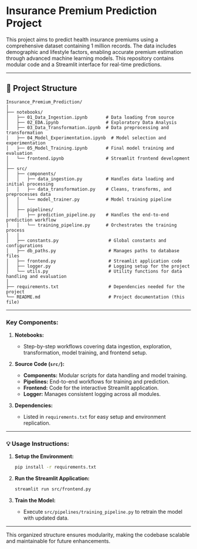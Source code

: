 # **Insurance Premium Prediction Project**

This project aims to predict health insurance premiums using a comprehensive dataset containing 1 million records. The data includes demographic and lifestyle factors, enabling accurate premium estimation through advanced machine learning models. This repository contains modular code and a Streamlit interface for real-time predictions.

---

## 📂 **Project Structure**

```
Insurance_Premium_Prediction/
│
├── notebooks/
│   ├── 01_Data_Ingestion.ipynb       # Data loading from source
│   ├── 02_EDA.ipynb                  # Exploratory Data Analysis
│   ├── 03_Data_Transformation.ipynb  # Data preprocessing and transformation
│   ├── 04_Model_Experimentation.ipynb  # Model selection and experimentation
│   ├── 05_Model_Training.ipynb       # Final model training and evaluation
│   └── frontend.ipynb                # Streamlit frontend development
│
├── src/
│   ├── components/
│   │   ├── data_ingestion.py         # Handles data loading and initial processing
│   │   ├── data_transformation.py    # Cleans, transforms, and preprocesses data
│   │   └── model_trainer.py          # Model training pipeline
│   │
│   ├── pipelines/
│   │   ├── prediction_pipeline.py    # Handles the end-to-end prediction workflow
│   │   └── training_pipeline.py      # Orchestrates the training process
│   │
│   ├── constants.py                   # Global constants and configurations
│   ├── db_paths.py                    # Manages paths to database files
│   ├── frontend.py                    # Streamlit application code
│   ├── logger.py                      # Logging setup for the project
│   └── utils.py                       # Utility functions for data handling and evaluation
│
├── requirements.txt                   # Dependencies needed for the project
└── README.md                          # Project documentation (this file)
```

---

### **Key Components:**

1. **Notebooks:**
   - Step-by-step workflows covering data ingestion, exploration, transformation, model training, and frontend setup.

2. **Source Code (`src/`):**
   - **Components:** Modular scripts for data handling and model training.
   - **Pipelines:** End-to-end workflows for training and prediction.
   - **Frontend:** Code for the interactive Streamlit application.
   - **Logger:** Manages consistent logging across all modules.

3. **Dependencies:**
   - Listed in `requirements.txt` for easy setup and environment replication.

---

### 💡 **Usage Instructions:**

1. **Setup the Environment:**
   ```bash
   pip install -r requirements.txt
   ```

2. **Run the Streamlit Application:**
   ```bash
   streamlit run src/frontend.py
   ```

3. **Train the Model:**
   - Execute `src/pipelines/training_pipeline.py` to retrain the model with updated data.

---

This organized structure ensures modularity, making the codebase scalable and maintainable for future enhancements.
